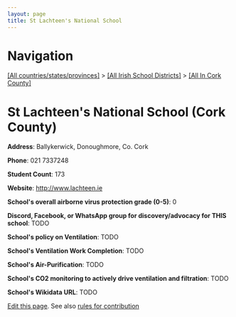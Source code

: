 ```yaml
---
layout: page
title: St Lachteen's National School
---
```

# Navigation

[[All countries/states/provinces]](../../..) > [[All Irish School Districts]](../..) > [[All In Cork County]](..)

# St Lachteen's National School (Cork County)

**Address**: Ballykerwick, Donoughmore, Co. Cork

**Phone**: 021 7337248

**Student Count**: 173

**Website**: <http://www.lachteen.ie>

**School's overall airborne virus protection grade (0-5)**: 0

**Discord, Facebook, or WhatsApp group for discovery/advocacy for THIS school**: TODO

**School's policy on Ventilation**: TODO

**School's Ventilation Work Completion**: TODO

**School's Air-Purification**: TODO

**School's CO2 monitoring to actively drive ventilation and filtration**: TODO

**School's Wikidata URL**: TODO


[Edit this page](https://github.com/ventilate-schools/Ireland/edit/main/./Cork_County/St_Lachteen's_National_School.md). See also [rules for contribution](../../../contribution-rules/)